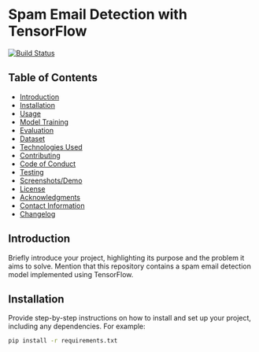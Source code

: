 # Spam Email Detection with TensorFlow

[![Build Status]([your_build_status_link](https://github.com/tahaalikhan123/Spam-Email-Detection-With-Tensorflow-And-Python-Dependancies/tree/main))]([your_build_status_link](https://github.com/tahaalikhan123/Spam-Email-Detection-With-Tensorflow-And-Python-Dependancies/tree/main))

## Table of Contents
- [Introduction](#introduction)
- [Installation](#installation)
- [Usage](#usage)
- [Model Training](#model-training)
- [Evaluation](#evaluation)
- [Dataset](#dataset)
- [Technologies Used](#technologies-used)
- [Contributing](#contributing)
- [Code of Conduct](#code-of-conduct)
- [Testing](#testing)
- [Screenshots/Demo](#screenshotsdemo)
- [License](#license)
- [Acknowledgments](#acknowledgments)
- [Contact Information](#contact-information)
- [Changelog](#changelog)

## Introduction
Briefly introduce your project, highlighting its purpose and the problem it aims to solve. Mention that this repository contains a spam email detection model implemented using TensorFlow.

## Installation
Provide step-by-step instructions on how to install and set up your project, including any dependencies. For example:
```bash
pip install -r requirements.txt

